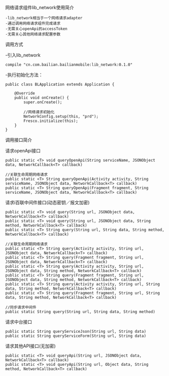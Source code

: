 网络请求组件lib_network使用简介


    -lib_network相当于一个网络请求adapter
    -通过调用网络请求组件完成请求
    -无需关心openApi的accessToken
    -无需关心其他网络请求配置参数

调用方式

-引入lib_network 

    compile "cn.com.bailian.bailianmobile:lib_network:0.1.0"

-执行初始化方法：

    public class BLApplication extends Application {
    
        @Override
        public void onCreate() {
            super.onCreate();

            //网络请求初始化
            NetworkConfig.setup(this, "prd");
            Fresco.initialize(this);
        }
    }

调用接口简介

请求openApi接口

    public static <T> void queryOpenApi(String serviceName, JSONObject data, NetworkCallback<T> callback)
    
    //关联生命周期网络请求
    public static <T> String queryOpenApi(Activity activity, String serviceName, JSONObject data, NetworkCallback<T> callback)
    public static <T> String queryOpenApi(Fragment fragment, String serviceName, JSONObject data, NetworkCallback<T> callback)
    
请求i百联中间件接口(动态密钥／报文加密)

    public static <T> void query(String url, JSONObject data, NetworkCallback<T> callback)
    public static <T> void query(String url, JSONObject data, String method, NetworkCallback<T> callback)
    public static <T> String query(String url, String data, String method, NetworkCallback<T> callback)
    
    //关联生命周期网络请求
    public static <T> String query(Activity activity, String url, JSONObject data, NetworkCallback<T> callback)
    public static <T> String query(Fragment fragment, String url, JSONObject data, NetworkCallback<T> callback)
    public static <T> String query(Activity activity, String url, JSONObject data, String method, NetworkCallback<T> callback)
    public static <T> String query(Fragment fragment, String url, JSONObject data, String method, NetworkCallback<T> callback)
    public static <T> String query(Activity activity, String url, String data, String method, NetworkCallback<T> callback)
    public static <T> String query(Fragment fragment, String url, String data, String method, NetworkCallback<T> callback)
    
    //同步请求中间件
    public static String query(String url, String data, String method)
    
请求中台接口

    public static String queryServiceJson(String url, String data)
    public static String queryServiceForm(String url, String data)
    
请求其他API接口(无加密)

    public static <T> void queryApi(String url, JSONObject data, NetworkCallback<T> callback)
    public static <T> void queryApi(String url, Object data, String method, NetworkCallback<T> callback)